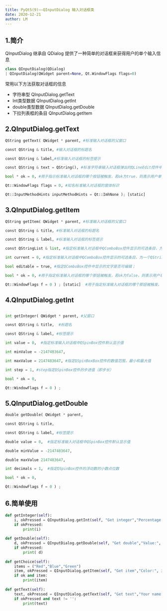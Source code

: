 ```yaml
---
title: PyQt5(9)——QInputDialog 输入对话框类
date: 2020-12-21
author: LM
---
```


## 1.简介

QInputDialog 继承自 QDialog 提供了一种简单的对话框来获得用户的单个输入信息

```python
class QInputDialog(QDialog)
| QInputDialog(QWidget parent=None, Qt.WindowFlags flags=0)
```

常用以下方法获取对话框的信息

- 字符串型   QInputDialog.getText
- Int类型数据    QInputDialog.getInt
- double类型数据    QInputDialog.getDouble 
- 下拉列表框的条目   QInputDialog.getItem 

## 2.QInputDialog.getText

```python
QString getText( QWidget * parent, #标准输入对话框的父窗口

const QString & title, #输入对话框的标题名

const QString & label,#标准输入对话框的标签提示

const QString & text = QString(), #标准字符串输入对话框弹出时QLineEdit控件中默认出现的文字

bool * ok = 0, #用于指示标准输入对话框的哪个按钮被触发，若ok为true，则表示用户单击了OK（确定）按钮，若ok为false，则表示用户单击了Cancel（取消）按钮

Qt::WindowFlags flags = 0, #知名标准输入对话框的窗体标识

Qt::InputMethodHints inputMethodHints = Qt::ImhNone ); [static]
```

## 3.QInputDialog.getItem

```python
QString getItem( QWidget * parent, #标准输入对话框的父窗口

const QString & title, #标准输入对话框的标题名

const QString & label, #标准输入对话框的标签提示

const QStringList & list, #指定标准输入对话框中QComboBox控件显示的可选条目，为一个QStringList对象

int current = 0, #指定标准输入对话框中QComboBox控件显示的可选条目，为一个QStringList对象

bool editable = true, #指定QComboBox控件中显示的文字是否可编辑；

bool * ok = 0, #用于指定标准输入对话框的哪个那妞被触发，若ok为false，则表示用户单击了Cancel（取消）按钮；

Qt::WindowFlags f = 0 ) ; [static]  #用于指定标准输入对话框的哪个那妞被触发，若ok为false，则表示用户单击了Cancel（取消）按钮；
```

## 4.QInputDialog.getInt

```python

int getInteger( QWidget * parent, #父窗口

const QString & title,  #标题名

const QString & label, #标签提示

int value = 0,  #指定标准输入对话框中QSpinBox控件默认显示值

int minValue = -2147483647,

int maxValue = 2147483647, #指定QSpinBoxBox控件的数值范围，最小和最大值

int step = 1, #step指定QSpinBox控件的步进值（即步长）

bool * ok = 0,

Qt::WindowFlags f = 0 ) ;
```

## 5.QInputDialog.getDouble 

```python
double getDouble( QWidget * parent,

const QString & title,

const QString & label, #标签提示

double value = 0,  #指定标准输入对话框中QSpinBox控件默认显示值

double minValue = -2147483647,

double maxValue 2147483647,

int decimals = 1,  #指定QSpinBox控件的浮动数的小数点位数

bool * ok = 0,

Qt::WindowFlags f = 0 ) ;
```

## 6.简单使用

```python
def getInteger(self):
    i, okPressed = QInputDialog.getInt(self, "Get integer","Percentage:", 28, 0, 100, 1)
    if okPressed:
        print(i)
 
def getDouble(self):
    d, okPressed = QInputDialog.getDouble(self, "Get double","Value:", 10.50, 0, 100, 10)
    if okPressed:
        print( d)
 
def getChoice(self):
    items = ("Red","Blue","Green")
    item, okPressed = QInputDialog.getItem(self, "Get item","Color:", items, 0, False)
    if ok and item:
        print(item)
 
def getText(self):
    text, okPressed = QInputDialog.getText(self, "Get text","Your name:", QLineEdit.Normal, "")
    if okPressed and text != '':
        print(text)
```

